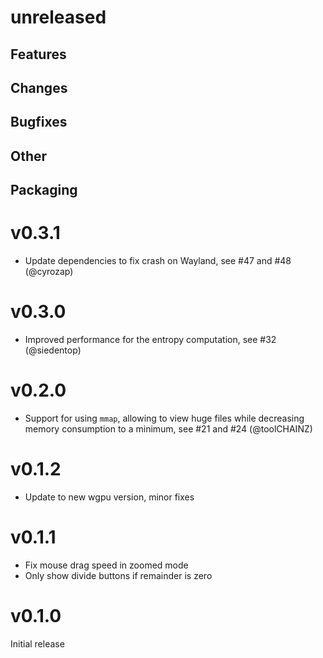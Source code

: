 
# unreleased

## Features

## Changes

## Bugfixes

## Other

## Packaging

# v0.3.1

- Update dependencies to fix crash on Wayland, see #47 and #48 (@cyrozap)

# v0.3.0

- Improved performance for the entropy computation, see #32 (@siedentop)

# v0.2.0

- Support for using `mmap`, allowing to view huge files while decreasing memory consumption to a minimum, see #21 and #24 (@toolCHAINZ)

# v0.1.2

- Update to new wgpu version, minor fixes

# v0.1.1

- Fix mouse drag speed in zoomed mode
- Only show divide buttons if remainder is zero

# v0.1.0

Initial release
